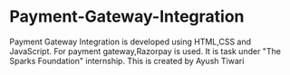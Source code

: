 # Payment-Gateway-Integration
Payment Gateway Integration is developed using HTML,CSS and JavaScript. For payment gateway,Razorpay is used. 
It is task under "The Sparks Foundation" internship. This is created by Ayush Tiwari
